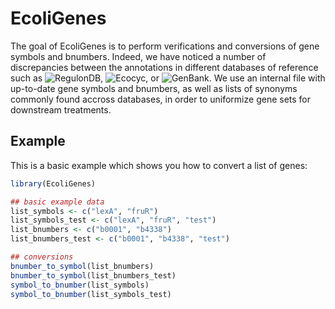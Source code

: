 
# EcoliGenes

<!-- badges: start -->
<!-- badges: end -->

The goal of EcoliGenes is to perform verifications and conversions of gene symbols and bnumbers. Indeed, we have noticed a number of discrepancies between the annotations in different databases of reference such as ![RegulonDB](regulondb.ccg.unam.mx), ![Ecocyc](https://ecocyc.org/), or ![GenBank](https://www.ncbi.nlm.nih.gov/genbank/). We use an internal file with up-to-date gene symbols and bnumbers, as well as lists of synonyms commonly found accross databases, in order to uniformize gene sets for downstream treatments. 

<!-- 
## Installation

You can install the released version of EcoliGenes from [CRAN](https://CRAN.R-project.org) with:

``` r
install.packages("EcoliGenes")
```
 -->
 
## Example

This is a basic example which shows you how to convert a list of genes:

``` r
library(EcoliGenes)

## basic example data
list_symbols <- c("lexA", "fruR")
list_symbols_test <- c("lexA", "fruR", "test")
list_bnumbers <- c("b0001", "b4338")
list_bnumbers_test <- c("b0001", "b4338", "test")

## conversions
bnumber_to_symbol(list_bnumbers)
bnumber_to_symbol(list_bnumbers_test)
symbol_to_bnumber(list_symbols)
symbol_to_bnumber(list_symbols_test)
```


